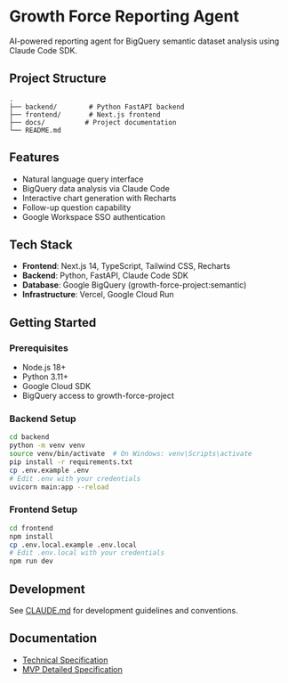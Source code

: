 # Growth Force Reporting Agent

AI-powered reporting agent for BigQuery semantic dataset analysis using Claude Code SDK.

## Project Structure

```
.
├── backend/        # Python FastAPI backend
├── frontend/       # Next.js frontend
├── docs/          # Project documentation
└── README.md
```

## Features

- Natural language query interface
- BigQuery data analysis via Claude Code
- Interactive chart generation with Recharts
- Follow-up question capability
- Google Workspace SSO authentication

## Tech Stack

- **Frontend**: Next.js 14, TypeScript, Tailwind CSS, Recharts
- **Backend**: Python, FastAPI, Claude Code SDK
- **Database**: Google BigQuery (growth-force-project:semantic)
- **Infrastructure**: Vercel, Google Cloud Run

## Getting Started

### Prerequisites

- Node.js 18+
- Python 3.11+
- Google Cloud SDK
- BigQuery access to growth-force-project

### Backend Setup

```bash
cd backend
python -m venv venv
source venv/bin/activate  # On Windows: venv\Scripts\activate
pip install -r requirements.txt
cp .env.example .env
# Edit .env with your credentials
uvicorn main:app --reload
```

### Frontend Setup

```bash
cd frontend
npm install
cp .env.local.example .env.local
# Edit .env.local with your credentials
npm run dev
```

## Development

See [CLAUDE.md](./CLAUDE.md) for development guidelines and conventions.

## Documentation

- [Technical Specification](./growth-force-reporting-agent-spec.md)
- [MVP Detailed Specification](./growth-force-mvp-detailed-spec.md)